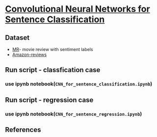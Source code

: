 # [Convolutional Neural Networks for Sentence Classification](https://www.aclweb.org/anthology/D14-1181)

## Dataset
- [MR](https://www.kaggle.com/nltkdata/movie-review)-  movie review with sentiment labels
- [Amazon-reviews](http://jmcauley.ucsd.edu/data/amazon/)

## Run script - classfication case
### use ipynb notebook(`CNN_for_sentence_classification.ipynb`)

## Run script - regression case
### use ipynb notebook(`CNN_for_sentence_regression.ipynb`)

## References
